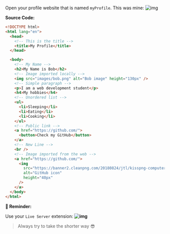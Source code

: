Open your profile website that is named `myProfile`. This was mine: ![img](https://lh4.googleusercontent.com/eCKJ6xchLaoIxpqX8bRx1nC-HTcw9jwNRdtn46Gc9t332tqBrqDNFiO841_hceK8J5ljzq_TxPhBcimi8S3NHsDeTjK8Nv5clrG-JXRIjZrU1237FTK7avKCWRtCkKgXWedQVbOM=s0)

**Source Code:**

```html
<!DOCTYPE html>
<html lang="en">
  <head>
    <!-- This is the title -->
    <title>My Profile</title>
  </head>

  <body>
    <!-- My Name -->
    <h2>My Name is Bob</h2>
    <!-- Image imported locally -->
    <img src="images/bob.png" alt="Bob image" height="130px" />
    <!-- Simple paragraph -->
    <p>I am a web development student</p>
    <h4>My hobbies</h4>
    <!-- Unordered list -->
    <ul>
      <li>Sleeping</li>
      <li>Eating</li>
      <li>Cooking</li>
    </ul>
    <!-- Public link -->
    <a href="https://github.com/">
      <button>Check my GitHub</button>
    </a>
    <!-- New Line -->
    <br />
    <!-- Image imported from the web -->
    <a href="https://github.com/">
      <img
        src="https://banner2.cleanpng.com/20180824/jtl/kisspng-computer-icons-logo-portable-network-graphics-clip-icons-for-free-iconza-circle-social-5b7fe46b0bac53.1999041115351082030478.jpg"
        alt="GitHub icon"
        height="40px"
      />
    </a>
  </body>
</html>
```

**🔁 Reminder:**

Use your `Live Server` extension: **![img](https://lh6.googleusercontent.com/hcWLBY4eOks8s0AEjK4hp5GIx1xMcaRR_vxjExJJPakAfitDwDIHyQd_duisgJUgudDrtqcN5nl9_Wp14F6Jrkp2bmGPWfG-rnZ1oAcmIRA04tIp__tkFRqBH5SIKcvAK9WmUfOz=s0)**

> Always try to take the shorter way 😎
